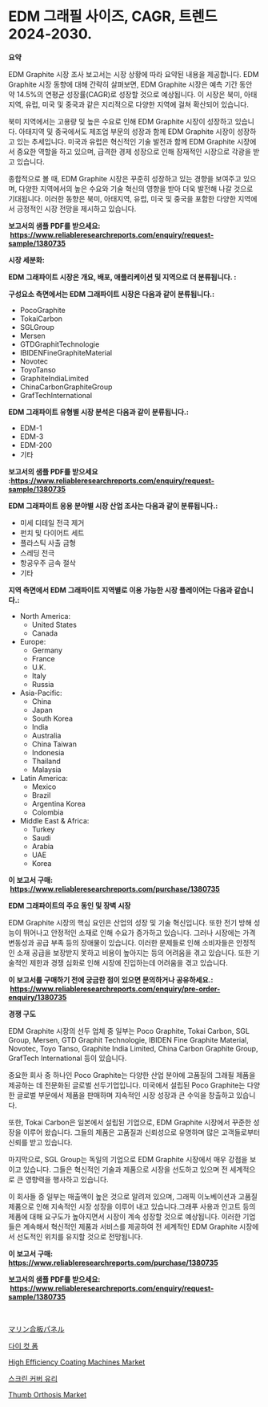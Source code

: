 <p><h1>EDM 그래필 사이즈, CAGR, 트렌드 2024-2030.</h1></p><p><strong>요약</strong></p>
<p><p>EDM Graphite 시장 조사 보고서는 시장 상황에 따라 요약된 내용을 제공합니다. EDM Graphite 시장 동향에 대해 간략히 살펴보면, EDM Graphite 시장은 예측 기간 동안 약 14.5%의 연평균 성장률(CAGR)로 성장할 것으로 예상됩니다. 이 시장은 북미, 아태지역, 유럽, 미국 및 중국과 같은 지리적으로 다양한 지역에 걸쳐 확산되어 있습니다.</p><p>북미 지역에서는 고용량 및 높은 수요로 인해 EDM Graphite 시장이 성장하고 있습니다. 아태지역 및 중국에서도 제조업 부문의 성장과 함께 EDM Graphite 시장이 성장하고 있는 추세입니다. 미국과 유럽은 혁신적인 기술 발전과 함께 EDM Graphite 시장에서 중요한 역할을 하고 있으며, 급격한 경제 성장으로 인해 잠재적인 시장으로 각광을 받고 있습니다.</p><p>종합적으로 볼 때, EDM Graphite 시장은 꾸준히 성장하고 있는 경향을 보여주고 있으며, 다양한 지역에서의 높은 수요와 기술 혁신의 영향을 받아 더욱 발전해 나갈 것으로 기대됩니다. 이러한 동향은 북미, 아태지역, 유럽, 미국 및 중국을 포함한 다양한 지역에서 긍정적인 시장 전망을 제시하고 있습니다.</p></p>
<p><strong>보고서의 샘플 PDF를 받으세요: &nbsp;<a href="https://www.reliableresearchreports.com/enquiry/request-sample/1380735">https://www.reliableresearchreports.com/enquiry/request-sample/1380735</a></strong></p>
<p><strong>시장 세분화:</strong></p>
<p><strong> EDM 그래파이트 시장은 개요, 배포, 애플리케이션 및 지역으로 더 분류됩니다. :</strong></p>
<p><strong>구성요소 측면에서는 EDM 그래파이트 시장은 다음과 같이 분류됩니다.:</strong></p>
<p><ul><li>PocoGraphite</li><li>TokaiCarbon</li><li>SGLGroup</li><li>Mersen</li><li>GTDGraphitTechnologie</li><li>IBIDENFineGraphiteMaterial</li><li>Novotec</li><li>ToyoTanso</li><li>GraphiteIndiaLimited</li><li>ChinaCarbonGraphiteGroup</li><li>GrafTechInternational</li></ul></p>
<p><strong> EDM 그래파이트 유형별 시장 분석은 다음과 같이 분류됩니다.:</strong></p>
<p><ul><li>EDM-1</li><li>EDM-3</li><li>EDM-200</li><li>기타</li></ul></p>
<p><strong>보고서의 샘플 PDF를 받으세요 :<a href="https://www.reliableresearchreports.com/enquiry/request-sample/1380735">https://www.reliableresearchreports.com/enquiry/request-sample/1380735</a></strong></p>
<p><strong> EDM 그래파이트 응용 분야별 시장 산업 조사는 다음과 같이 분류됩니다.:</strong></p>
<p><ul><li>미세 디테일 전극 제거</li><li>펀치 및 다이어트 세트</li><li>플라스틱 사출 금형</li><li>스레딩 전극</li><li>항공우주 금속 절삭</li><li>기타</li></ul></p>
<p><strong>지역 측면에서 EDM 그래파이트 지역별로 이용 가능한 시장 플레이어는 다음과 같습니다.:</strong></p>
<p><ul>
    <li>
        North America:
        <ul>
            <li>United States</li>
            <li>Canada</li>
        </ul>
    </li>
    <li>
        Europe:
        <ul>
            <li>Germany</li>
            <li>France</li>
            <li>U.K.</li>
            <li>Italy</li>
            <li>Russia</li>
        </ul>
    </li>
    <li>
        Asia-Pacific:
        <ul>
            <li>China</li>
            <li>Japan</li>
            <li>South Korea</li>
            <li>India</li>
            <li>Australia</li>
            <li>China Taiwan</li>
            <li>Indonesia</li>
            <li>Thailand</li>
            <li>Malaysia</li>
        </ul>
    </li>
    <li>
        Latin America:
        <ul>
            <li>Mexico</li>
            <li>Brazil</li>
            <li>Argentina Korea</li>
            <li>Colombia</li>
        </ul>
    </li>
    <li>
        Middle East & Africa:
        <ul>
            <li>Turkey</li>
            <li>Saudi</li>
            <li>Arabia</li>
            <li>UAE</li>
            <li>Korea</li>
        </ul>
    </li>
    </ul></p>
<p><strong>이 보고서 구매: &nbsp;<a href="https://www.reliableresearchreports.com/purchase/1380735">https://www.reliableresearchreports.com/purchase/1380735</a></strong></p>
<p><strong>EDM 그래파이트의 주요 동인 및 장벽 시장</strong></p>
<p><p>EDM Graphite 시장의 핵심 요인은 산업의 성장 및 기술 혁신입니다. 또한 전기 방해 성능이 뛰어나고 안정적인 소재로 인해 수요가 증가하고 있습니다. 그러나 시장에는 가격 변동성과 공급 부족 등의 장애물이 있습니다. 이러한 문제들로 인해 소비자들은 안정적인 소재 공급을 보장받지 못하고 비용이 높아지는 등의 어려움을 겪고 있습니다. 또한 기술적인 제한과 경쟁 심화로 인해 시장에 진입하는데 어려움을 겪고 있습니다.</p></p>
<p><strong>이 보고서를 구매하기 전에 궁금한 점이 있으면 문의하거나 공유하세요.: &nbsp;<a href="https://www.reliableresearchreports.com/enquiry/pre-order-enquiry/1380735">https://www.reliableresearchreports.com/enquiry/pre-order-enquiry/1380735</a></strong></p>
<p><strong>경쟁 구도</strong></p>
<p><p>EDM Graphite 시장의 선두 업체 중 일부는 Poco Graphite, Tokai Carbon, SGL Group, Mersen, GTD Graphit Technologie, IBIDEN Fine Graphite Material, Novotec, Toyo Tanso, Graphite India Limited, China Carbon Graphite Group, GrafTech International 등이 있습니다.</p><p>중요한 회사 중 하나인 Poco Graphite는 다양한 산업 분야에 고품질의 그래필 제품을 제공하는 데 전문화된 글로벌 선두기업입니다. 미국에서 설립된 Poco Graphite는 다양한 글로벌 부문에서 제품을 판매하며 지속적인 시장 성장과 큰 수익을 창출하고 있습니다.</p><p>또한, Tokai Carbon은 일본에서 설립된 기업으로, EDM Graphite 시장에서 꾸준한 성장을 이루어 왔습니다. 그들의 제품은 고품질과 신뢰성으로 유명하며 많은 고객들로부터 신뢰를 받고 있습니다.</p><p>마지막으로, SGL Group는 독일의 기업으로 EDM Graphite 시장에서 매우 강점을 보이고 있습니다. 그들은 혁신적인 기술과 제품으로 시장을 선도하고 있으며 전 세계적으로 큰 영향력을 행사하고 있습니다.</p><p>이 회사들 중 일부는 매출액이 높은 것으로 알려져 있으며, 그래픽 이노베이션과 고품질 제품으로 인해 지속적인 시장 성장을 이루어 내고 있습니다.그래푸 사용과 인고트 등의 제품에 대해 요구도가 높아지면서 시장이 계속 성장할 것으로 예상됩니다. 이러한 기업들은 계속해서 혁신적인 제품과 서비스를 제공하여 전 세계적인 EDM Graphite 시장에서 선도적인 위치를 유지할 것으로 전망됩니다.</p></p>
<p><strong>이 보고서 구매: &nbsp; <a href="https://www.reliableresearchreports.com/purchase/1380735">https://www.reliableresearchreports.com/purchase/1380735</a></strong></p>
<p><strong>보고서의 샘플 PDF를 받으세요: &nbsp;<a href="https://www.reliableresearchreports.com/enquiry/request-sample/1380735">https://www.reliableresearchreports.com/enquiry/request-sample/1380735</a></strong><strong></strong></p>
<p>&nbsp;</p>
<p><p><a href="https://github.com/cbigkbh02719/Market-Research-Report-List-1/blob/main/46869774033.md">マリン合板パネル</a></p><p><a href="https://github.com/vsr06p4p49/Market-Research-Report-List-1/blob/main/43227833628.md">다이 컷 폼</a></p><p><a href="https://issuu.com/reportprime-2/docs/high-efficiency-coating-machines-market-size-2030.">High Efficiency Coating Machines Market</a></p><p><a href="https://github.com/oajzkywllm460/Market-Research-Report-List-1/blob/main/61483213629.md">스크린 커버 유리</a></p><p><a href="https://github.com/Krish2023na/Market-Research-Report-List-3/blob/main/thumb-orthosis-market.md">Thumb Orthosis Market</a></p></p>